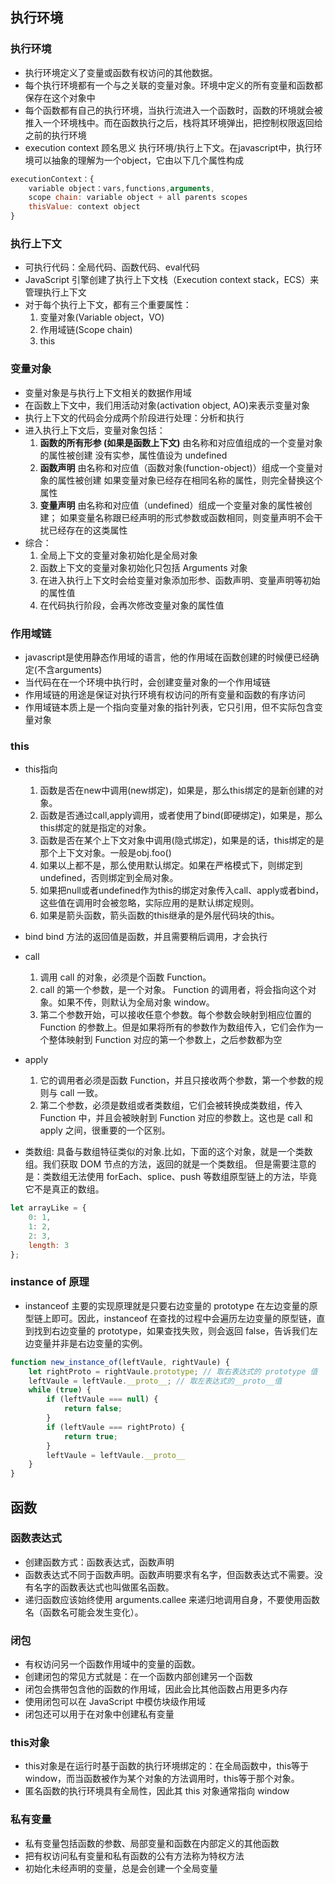 ## 执行环境
### 执行环境
- 执行环境定义了变量或函数有权访问的其他数据。
- 每个执行环境都有一个与之关联的变量对象。环境中定义的所有变量和函数都保存在这个对象中
- 每个函数都有自己的执行环境，当执行流进入一个函数时，函数的环境就会被推入一个环境栈中。而在函数执行之后，栈将其环境弹出，把控制权限返回给之前的执行环境
- execution context
    顾名思义 执行环境/执行上下文。在javascript中，执行环境可以抽象的理解为一个object，它由以下几个属性构成
```javascript
executionContext：{
    variable object：vars,functions,arguments,
    scope chain: variable object + all parents scopes
    thisValue: context object
}
```
### 执行上下文
- 可执行代码：全局代码、函数代码、eval代码
- JavaScript 引擎创建了执行上下文栈（Execution context stack，ECS）来管理执行上下文
- 对于每个执行上下文，都有三个重要属性：
    1. 变量对象(Variable object，VO)
    2. 作用域链(Scope chain)
    3. this
### 变量对象
- 变量对象是与执行上下文相关的数据作用域
- 在函数上下文中，我们用活动对象(activation object, AO)来表示变量对象
- 执行上下文的代码会分成两个阶段进行处理：分析和执行
- 进入执行上下文后，变量对象包括：
    1. **函数的所有形参 (如果是函数上下文)**
    由名称和对应值组成的一个变量对象的属性被创建
    没有实参，属性值设为 undefined
    2. **函数声明**
    由名称和对应值（函数对象(function-object)）组成一个变量对象的属性被创建
    如果变量对象已经存在相同名称的属性，则完全替换这个属性
    3. **变量声明**
    由名称和对应值（undefined）组成一个变量对象的属性被创建；
    如果变量名称跟已经声明的形式参数或函数相同，则变量声明不会干扰已经存在的这类属性
- 综合：
    1. 全局上下文的变量对象初始化是全局对象
    2. 函数上下文的变量对象初始化只包括 Arguments 对象
    3. 在进入执行上下文时会给变量对象添加形参、函数声明、变量声明等初始的属性值
    4. 在代码执行阶段，会再次修改变量对象的属性值

### 作用域链
- javascript是使用静态作用域的语言，他的作用域在函数创建的时候便已经确定(不含arguments)
- 当代码在在一个环境中执行时，会创建变量对象的一个作用域链
- 作用域链的用途是保证对执行环境有权访问的所有变量和函数的有序访问
- 作用域链本质上是一个指向变量对象的指针列表，它只引用，但不实际包含变量对象

### this
- this指向
    1. 函数是否在new中调用(new绑定)，如果是，那么this绑定的是新创建的对象。
    2. 函数是否通过call,apply调用，或者使用了bind(即硬绑定)，如果是，那么this绑定的就是指定的对象。
    3. 函数是否在某个上下文对象中调用(隐式绑定)，如果是的话，this绑定的是那个上下文对象。一般是obj.foo()
    4. 如果以上都不是，那么使用默认绑定。如果在严格模式下，则绑定到undefined，否则绑定到全局对象。
    5. 如果把null或者undefined作为this的绑定对象传入call、apply或者bind，这些值在调用时会被忽略，实际应用的是默认绑定规则。
    6. 如果是箭头函数，箭头函数的this继承的是外层代码块的this。
- bind
    bind 方法的返回值是函数，并且需要稍后调用，才会执行
    
- call
    1. 调用 call 的对象，必须是个函数 Function。
    2. call 的第一个参数，是一个对象。 Function 的调用者，将会指向这个对象。如果不传，则默认为全局对象 window。
    3. 第二个参数开始，可以接收任意个参数。每个参数会映射到相应位置的 Function 的参数上。但是如果将所有的参数作为数组传入，它们会作为一个整体映射到 Function 对应的第一个参数上，之后参数都为空
- apply 
    1. 它的调用者必须是函数 Function，并且只接收两个参数，第一个参数的规则与 call 一致。
    2. 第二个参数，必须是数组或者类数组，它们会被转换成类数组，传入 Function 中，并且会被映射到 Function 对应的参数上。这也是 call 和 apply 之间，很重要的一个区别。
- 类数组:
    具备与数组特征类似的对象.比如，下面的这个对象，就是一个类数组。我们获取 DOM 节点的方法，返回的就是一个类数组。
    但是需要注意的是：类数组无法使用 forEach、splice、push 等数组原型链上的方法，毕竟它不是真正的数组。
```javascript
let arrayLike = {
    0: 1,
    1: 2,
    2: 3,
    length: 3
};
```
### instance of 原理
- instanceof 主要的实现原理就是只要右边变量的 prototype 在左边变量的原型链上即可。因此，instanceof 在查找的过程中会遍历左边变量的原型链，直到找到右边变量的 prototype，如果查找失败，则会返回 false，告诉我们左边变量并非是右边变量的实例。
```javascript
function new_instance_of(leftVaule, rightVaule) { 
    let rightProto = rightVaule.prototype; // 取右表达式的 prototype 值
    leftVaule = leftVaule.__proto__; // 取左表达式的__proto__值
    while (true) {
    	if (leftVaule === null) {
            return false;	
        }
        if (leftVaule === rightProto) {
            return true;	
        } 
        leftVaule = leftVaule.__proto__ 
    }
}
```






## 函数
### 函数表达式
- 创建函数方式：函数表达式，函数声明
- 函数表达式不同于函数声明。函数声明要求有名字，但函数表达式不需要。没有名字的函数表达式也叫做匿名函数。
- 递归函数应该始终使用 arguments.callee 来递归地调用自身，不要使用函数名（函数名可能会发生变化）。
### 闭包
- 有权访问另一个函数作用域中的变量的函数。
- 创建闭包的常见方式就是：在一个函数内部创建另一个函数
- 闭包会携带包含他的函数的作用域，因此会比其他函数占用更多内存
- 使用闭包可以在 JavaScript 中模仿块级作用域
- 闭包还可以用于在对象中创建私有变量
### this对象
- this对象是在运行时基于函数的执行环境绑定的：在全局函数中，this等于window，而当函数被作为某个对象的方法调用时，this等于那个对象。
- 匿名函数的执行环境具有全局性，因此其 this 对象通常指向 window
### 私有变量
- 私有变量包括函数的参数、局部变量和函数在内部定义的其他函数
- 把有权访问私有变量和私有函数的公有方法称为特权方法
- 初始化未经声明的变量，总是会创建一个全局变量
